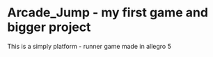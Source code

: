 # Arcade_Jump - my first game and bigger project

This is a simply platform - runner game made in allegro 5
